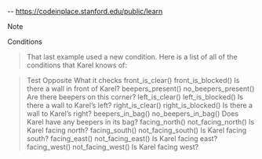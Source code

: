--  https://codeinplace.stanford.edu/public/learn


> [!NOTE]
> Conditions

> That last example used a new condition. Here is a list of all of the conditions that Karel knows of:

> Test	Opposite	What it checks
> front_is_clear() 	front_is_blocked() 	Is there a wall in front of Karel?
> beepers_present() 	no_beepers_present() 	Are there beepers on this corner?
> left_is_clear() 	left_is_blocked() 	Is there a wall to Karel’s left?
> right_is_clear() 	right_is_blocked() 	Is there a wall to Karel’s right?
> beepers_in_bag() 	no_beepers_in_bag() 	Does Karel have any beepers in its bag?
> facing_north() 	not_facing_north() 	Is Karel facing north?
> facing_south() 	not_facing_south() 	Is Karel facing south?
> facing_east() 	not_facing_east() 	Is Karel facing east?
> facing_west() 	not_facing_west() 	Is Karel facing west?